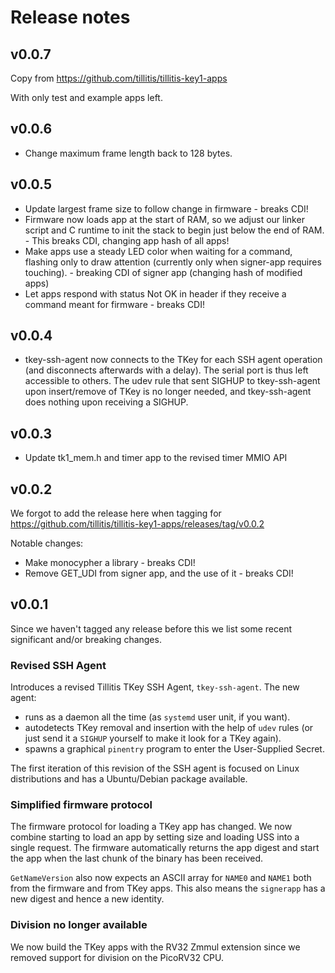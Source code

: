 # Release notes

## v0.0.7

Copy from https://github.com/tillitis/tillitis-key1-apps

With only test and example apps left.

## v0.0.6

- Change maximum frame length back to 128 bytes.

## v0.0.5

- Update largest frame size to follow change in firmware - breaks CDI!
- Firmware now loads app at the start of RAM, so we adjust our linker
  script and C runtime to init the stack to begin just below the end
  of RAM. - This breaks CDI, changing app hash of all apps!
- Make apps use a steady LED color when waiting for a command,
  flashing only to draw attention (currently only when signer-app
  requires touching). - breaking CDI of signer app (changing hash of
  modified apps)
- Let apps respond with status Not OK in header if they receive a
  command meant for firmware - breaks CDI!

## v0.0.4

- tkey-ssh-agent now connects to the TKey for each SSH agent operation
  (and disconnects afterwards with a delay). The serial port is thus
  left accessible to others. The udev rule that sent SIGHUP to
  tkey-ssh-agent upon insert/remove of TKey is no longer needed, and
  tkey-ssh-agent does nothing upon receiving a SIGHUP.

## v0.0.3

- Update tk1_mem.h and timer app to the revised timer MMIO API

## v0.0.2

We forgot to add the release here when tagging for
https://github.com/tillitis/tillitis-key1-apps/releases/tag/v0.0.2

Notable changes:

- Make monocypher a library - breaks CDI!
- Remove GET_UDI from signer app, and the use of it - breaks CDI!

## v0.0.1

Since we haven't tagged any release before this we list some recent
significant and/or breaking changes.

### Revised SSH Agent

Introduces a revised Tillitis TKey SSH Agent, `tkey-ssh-agent`. The
new agent:

- runs as a daemon all the time (as `systemd` user unit, if you want).
- autodetects TKey removal and insertion with the help of `udev` rules
  (or just send it a `SIGHUP` yourself to make it look for a TKey
  again).
- spawns a graphical `pinentry` program to enter the User-Supplied
  Secret.

The first iteration of this revision of the SSH agent is focused on
Linux distributions and has a Ubuntu/Debian package available.

### Simplified firmware protocol

The firmware protocol for loading a TKey app has changed. We now
combine starting to load an app by setting size and loading USS into a
single request. The firmware automatically returns the app digest and
start the app when the last chunk of the binary has been received.

`GetNameVersion` also now expects an ASCII array for `NAME0` and
`NAME1` both from the firmware and from TKey apps. This also means the
`signerapp` has a new digest and hence a new identity.

### Division no longer available

We now build the TKey apps with the RV32 Zmmul extension since we
removed support for division on the PicoRV32 CPU.
